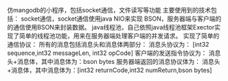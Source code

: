 仿mangodb的小程序，包括socket通信，文件读写等功能 
主要使用到的技术包括：
	socket通信，socket通信使用java NIO来实现
	BSON，服务器端与客户端的的通信使用BSON来封装数据。
	java线程池，自己依照java线程池框架Exector实现了简单的线程池功能，用来在服务器端处理客户端的并发请求。
	实现了简单的通信协议：
		所有的消息包括消息头和消息体两部分：
			消息头协议为：
				[int32 sequence,int32 messageLen, int32 opCode]
			客户端的发送指令协议为：
				消息头+消息体，其中消息体为：bson bytes
			服务器端返回的消息协议体为：
		 		消息头+消息体，其中消息体为：[int32 returnCode,int32 numReturn,bson bytes] 